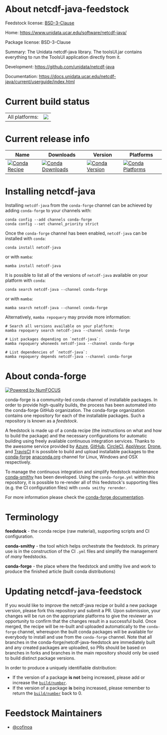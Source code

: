 About netcdf-java-feedstock
===========================

Feedstock license: [BSD-3-Clause](https://github.com/conda-forge/netcdf-java-feedstock/blob/main/LICENSE.txt)

Home: https://www.unidata.ucar.edu/software/netcdf-java/

Package license: BSD-3-Clause

Summary: The Unidata netcdf-java library. The toolsUI.jar contains everything to run the ToolsUI application directly from it.

Development: https://github.com/unidata/netcdf-java

Documentation: https://docs.unidata.ucar.edu/netcdf-java/current/userguide/index.html

Current build status
====================


<table><tr><td>All platforms:</td>
    <td>
      <a href="https://dev.azure.com/conda-forge/feedstock-builds/_build/latest?definitionId=20951&branchName=main">
        <img src="https://dev.azure.com/conda-forge/feedstock-builds/_apis/build/status/netcdf-java-feedstock?branchName=main">
      </a>
    </td>
  </tr>
</table>

Current release info
====================

| Name | Downloads | Version | Platforms |
| --- | --- | --- | --- |
| [![Conda Recipe](https://img.shields.io/badge/recipe-netcdf--java-green.svg)](https://anaconda.org/conda-forge/netcdf-java) | [![Conda Downloads](https://img.shields.io/conda/dn/conda-forge/netcdf-java.svg)](https://anaconda.org/conda-forge/netcdf-java) | [![Conda Version](https://img.shields.io/conda/vn/conda-forge/netcdf-java.svg)](https://anaconda.org/conda-forge/netcdf-java) | [![Conda Platforms](https://img.shields.io/conda/pn/conda-forge/netcdf-java.svg)](https://anaconda.org/conda-forge/netcdf-java) |

Installing netcdf-java
======================

Installing `netcdf-java` from the `conda-forge` channel can be achieved by adding `conda-forge` to your channels with:

```
conda config --add channels conda-forge
conda config --set channel_priority strict
```

Once the `conda-forge` channel has been enabled, `netcdf-java` can be installed with `conda`:

```
conda install netcdf-java
```

or with `mamba`:

```
mamba install netcdf-java
```

It is possible to list all of the versions of `netcdf-java` available on your platform with `conda`:

```
conda search netcdf-java --channel conda-forge
```

or with `mamba`:

```
mamba search netcdf-java --channel conda-forge
```

Alternatively, `mamba repoquery` may provide more information:

```
# Search all versions available on your platform:
mamba repoquery search netcdf-java --channel conda-forge

# List packages depending on `netcdf-java`:
mamba repoquery whoneeds netcdf-java --channel conda-forge

# List dependencies of `netcdf-java`:
mamba repoquery depends netcdf-java --channel conda-forge
```


About conda-forge
=================

[![Powered by
NumFOCUS](https://img.shields.io/badge/powered%20by-NumFOCUS-orange.svg?style=flat&colorA=E1523D&colorB=007D8A)](https://numfocus.org)

conda-forge is a community-led conda channel of installable packages.
In order to provide high-quality builds, the process has been automated into the
conda-forge GitHub organization. The conda-forge organization contains one repository
for each of the installable packages. Such a repository is known as a *feedstock*.

A feedstock is made up of a conda recipe (the instructions on what and how to build
the package) and the necessary configurations for automatic building using freely
available continuous integration services. Thanks to the awesome service provided by
[Azure](https://azure.microsoft.com/en-us/services/devops/), [GitHub](https://github.com/),
[CircleCI](https://circleci.com/), [AppVeyor](https://www.appveyor.com/),
[Drone](https://cloud.drone.io/welcome), and [TravisCI](https://travis-ci.com/)
it is possible to build and upload installable packages to the
[conda-forge](https://anaconda.org/conda-forge) [anaconda.org](https://anaconda.org/)
channel for Linux, Windows and OSX respectively.

To manage the continuous integration and simplify feedstock maintenance
[conda-smithy](https://github.com/conda-forge/conda-smithy) has been developed.
Using the ``conda-forge.yml`` within this repository, it is possible to re-render all of
this feedstock's supporting files (e.g. the CI configuration files) with ``conda smithy rerender``.

For more information please check the [conda-forge documentation](https://conda-forge.org/docs/).

Terminology
===========

**feedstock** - the conda recipe (raw material), supporting scripts and CI configuration.

**conda-smithy** - the tool which helps orchestrate the feedstock.
                   Its primary use is in the construction of the CI ``.yml`` files
                   and simplify the management of *many* feedstocks.

**conda-forge** - the place where the feedstock and smithy live and work to
                  produce the finished article (built conda distributions)


Updating netcdf-java-feedstock
==============================

If you would like to improve the netcdf-java recipe or build a new
package version, please fork this repository and submit a PR. Upon submission,
your changes will be run on the appropriate platforms to give the reviewer an
opportunity to confirm that the changes result in a successful build. Once
merged, the recipe will be re-built and uploaded automatically to the
`conda-forge` channel, whereupon the built conda packages will be available for
everybody to install and use from the `conda-forge` channel.
Note that all branches in the conda-forge/netcdf-java-feedstock are
immediately built and any created packages are uploaded, so PRs should be based
on branches in forks and branches in the main repository should only be used to
build distinct package versions.

In order to produce a uniquely identifiable distribution:
 * If the version of a package **is not** being increased, please add or increase
   the [``build/number``](https://docs.conda.io/projects/conda-build/en/latest/resources/define-metadata.html#build-number-and-string).
 * If the version of a package **is** being increased, please remember to return
   the [``build/number``](https://docs.conda.io/projects/conda-build/en/latest/resources/define-metadata.html#build-number-and-string)
   back to 0.

Feedstock Maintainers
=====================

* [@cofinoa](https://github.com/cofinoa/)

